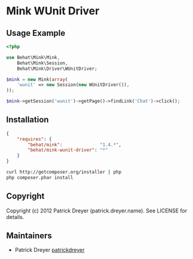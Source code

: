 Mink WUnit Driver
=================

Usage Example
-------------

``` php
<?php

use Behat\Mink\Mink,
    Behat\Mink\Session,
    Behat\Mink\Driver\WUnitDriver;

$mink = new Mink(array(
    'wunit' => new Session(new WUnitDriver()),
));

$mink->getSession('wunit')->getPage()->findLink('Chat')->click();
```

Installation
------------

``` json
{
    "requires": {
        "behat/mink":              "1.4.*",
        "behat/mink-wunit-driver": "*"
    }
}
```

``` bash
curl http://getcomposer.org/installer | php
php composer.phar install
```

Copyright
---------

Copyright (c) 2012 Patrick Dreyer (patrick.dreyer.name). See LICENSE for details.

Maintainers
-----------

* Patrick Dreyer [patrickdreyer](http://github.com/patrickdreyer)
